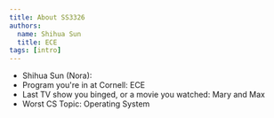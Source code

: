 ```yaml
---
title: About SS3326
authors:
  name: Shihua Sun
  title: ECE
tags: [intro]
---
```


- Shihua Sun (Nora):
- Program you're in at Cornell: ECE
- Last TV show you binged, or a movie you watched: Mary and Max
- Worst CS Topic: Operating System
